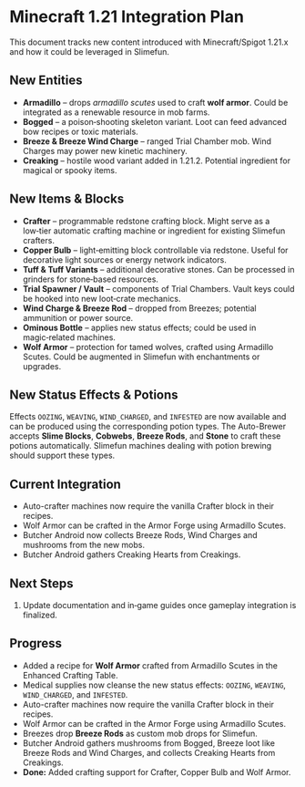 # Minecraft 1.21 Integration Plan

This document tracks new content introduced with Minecraft/Spigot 1.21.x and how it could be leveraged in Slimefun.

## New Entities
- **Armadillo** – drops *armadillo scutes* used to craft **wolf armor**. Could be integrated as a renewable resource in mob farms.
- **Bogged** – a poison‑shooting skeleton variant. Loot can feed advanced bow recipes or toxic materials.
- **Breeze & Breeze Wind Charge** – ranged Trial Chamber mob. Wind Charges may power new kinetic machinery.
- **Creaking** – hostile wood variant added in 1.21.2. Potential ingredient for magical or spooky items.

## New Items & Blocks
- **Crafter** – programmable redstone crafting block. Might serve as a low‑tier automatic crafting machine or ingredient for existing Slimefun crafters.
- **Copper Bulb** – light‑emitting block controllable via redstone. Useful for decorative light sources or energy network indicators.
- **Tuff & Tuff Variants** – additional decorative stones. Can be processed in grinders for stone‑based resources.
- **Trial Spawner / Vault** – components of Trial Chambers. Vault keys could be hooked into new loot‑crate mechanics.
- **Wind Charge & Breeze Rod** – dropped from Breezes; potential ammunition or power source.
- **Ominous Bottle** – applies new status effects; could be used in magic‑related machines.
- **Wolf Armor** – protection for tamed wolves, crafted using Armadillo Scutes. Could be augmented in Slimefun with enchantments or upgrades.

## New Status Effects & Potions
Effects `OOZING`, `WEAVING`, `WIND_CHARGED`, and `INFESTED` are now available and can be produced using the corresponding potion types. The Auto-Brewer accepts **Slime Blocks**, **Cobwebs**, **Breeze Rods**, and **Stone** to craft these potions automatically. Slimefun machines dealing with potion brewing should support these types.

## Current Integration
- Auto-crafter machines now require the vanilla Crafter block in their recipes.
- Wolf Armor can be crafted in the Armor Forge using Armadillo Scutes.
- Butcher Android now collects Breeze Rods, Wind Charges and mushrooms from the new mobs.
- Butcher Android gathers Creaking Hearts from Creakings.

## Next Steps
1. Update documentation and in‑game guides once gameplay integration is finalized.

## Progress
- Added a recipe for **Wolf Armor** crafted from Armadillo Scutes in the Enhanced Crafting Table.
- Medical supplies now cleanse the new status effects: `OOZING`, `WEAVING`, `WIND_CHARGED`, and `INFESTED`.
- Auto-crafter machines now require the vanilla Crafter block in their recipes.
- Wolf Armor can be crafted in the Armor Forge using Armadillo Scutes.
- Breezes drop **Breeze Rods** as custom mob drops for Slimefun.
- Butcher Android gathers mushrooms from Bogged, Breeze loot like Breeze Rods and Wind Charges, and collects Creaking Hearts from Creakings.
- **Done:** Added crafting support for Crafter, Copper Bulb and Wolf Armor.


